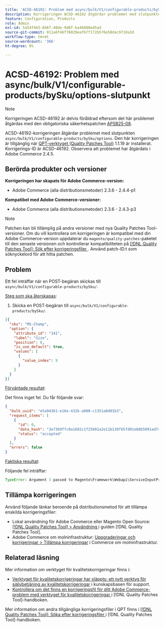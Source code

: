 ```yaml
---
title: 'ACSD-46192: Problem med async/bulk/V1/configurable-products/bySku/options-slutpunkt'
description: Korrigeringen ACSD-46192 åtgärdar problemet med slutpunkten async/bulk/V1/configurable-products/bySku/options. Den här korrigeringen är tillgänglig när [QPT-verktyget (Quality Patches Tool)](https://experienceleague.adobe.com/sv/docs/commerce-operations/tools/quality-patches-tool/quality-patches-tool-to-self-serve-quality-patches) 1.1.19 är installerat. Korrigerings-ID är ACSD-46192. Observera att problemet har åtgärdats i Adobe Commerce 2.4.5.
feature: Configuration, Products
role: Admin
exl-id: 5a54f4b5-8467-40de-9d8f-ba46880ed5ad
source-git-commit: 011a6f46f76029eaf67f172b576e58dac9710a3d
workflow-type: tm+mt
source-wordcount: '366'
ht-degree: 0%

---
```


# ACSD-46192: Problem med async/bulk/V1/configurable-products/bySku/options-slutpunkt

>[!NOTE]
>
>Korrigeringen ACSD-46192 är delvis föråldrad eftersom det här problemet åtgärdas med den obligatoriska säkerhetspatchen [APSB25-08](https://experienceleague.adobe.com/sv/docs/commerce-knowledge-base/kb/troubleshooting/known-issues-patches-attached/security-update-available-for-adobe-commerce-apsb25-08).

ACSD-46192-korrigeringen åtgärdar problemet med slutpunkten `async/bulk/V1/configurable-products/bySku/options`. Den här korrigeringen är tillgänglig när [QPT-verktyget (Quality Patches Tool)](https://experienceleague.adobe.com/sv/docs/commerce-operations/tools/quality-patches-tool/quality-patches-tool-to-self-serve-quality-patches) 1.1.19 är installerat. Korrigerings-ID är ACSD-46192. Observera att problemet har åtgärdats i Adobe Commerce 2.4.5.

## Berörda produkter och versioner

**Korrigeringen har skapats för Adobe Commerce-version:**

* Adobe Commerce (alla distributionsmetoder) 2.3.6 - 2.4.4-p1

**Kompatibel med Adobe Commerce-versioner:**

* Adobe Commerce (alla distributionsmetoder) 2.3.6 - 2.4.3-p3

>[!NOTE]
>
>Patchen kan bli tillämplig på andra versioner med nya Quality Patches Tool-versioner. Om du vill kontrollera om korrigeringen är kompatibel med din Adobe Commerce-version uppdaterar du `magento/quality-patches`-paketet till den senaste versionen och kontrollerar kompatibiliteten på [[!DNL Quality Patches Tool]: Sök efter korrigeringsfiler ](https://experienceleague.adobe.com/sv/docs/commerce-operations/tools/quality-patches-tool/quality-patches-tool-to-self-serve-quality-patches). Använd patch-ID:t som söknyckelord för att hitta patchen.

## Problem

Ett fel inträffar när en POST-begäran skickas till `async/bulk/V1/configurable-products/bySku/`.

<u>Steg som ska återskapas</u>:

1. Skicka en POST-begäran till `async/bulk/V1/configurable-products/bySku/`.

```JSON
[{
  "sku": "MS-Champ",
  "option": {
    "attribute_id": "141",
    "label": "Size",
    "position": 0,
    "is_use_default": true,
    "values": [
      {
        "value_index": 9
      }
    ]
  }
}]
```

<u>Förväntade resultat</u>:

Det finns inget fel. Du får följande svar:

```JSON
{
  "bulk_uuid": "e5a94361-e16e-432b-a000-c1351a0d01b3",
  "request_items": [
    {
      "id": 0,
      "data_hash": "3e7369ffc0a1602c1f25601a2e11b130f65fd01e68b5091ad746d0cac5b7f35d",
      "status": "accepted"
    }
  ],
  "errors": false
}
```

<u>Faktiska resultat</u>:

Följande fel inträffar:

```PHP
TypeError: Argument 3 passed to Magento\Framework\Webapi\ServiceInputProcessor::process() must be of the type array, string given, called in /var/www/html/vendor/magento/module-webapi-async/Controller/Rest/Asynchronous/InputParamsResolver.php on line 154 and defined in /var/www/html/vendor/magento/framework/Webapi/ServiceInputProcessor.php:172
```

## Tillämpa korrigeringen

Använd följande länkar beroende på distributionsmetod för att tillämpa enskilda korrigeringsfiler:

* Lokal användning för Adobe Commerce eller Magento Open Source: [[!DNL Quality Patches Tool] > Användning ](/help/tools/quality-patches-tool/usage.md) i guiden [!DNL Quality Patches Tool].
* Adobe Commerce om molninfrastruktur: [Uppgraderingar och korrigeringar > Tillämpa korrigeringar](https://experienceleague.adobe.com/docs/commerce-cloud-service/user-guide/develop/upgrade/apply-patches.html?lang=sv-SE) i Commerce om molninfrastruktur.

## Relaterad läsning

Mer information om verktyget för kvalitetskorrigeringar finns i:

* [Verktyget för kvalitetskorrigeringar har släppts: ett nytt verktyg för självbetjäning av kvalitetskorrigeringar](https://experienceleague.adobe.com/sv/docs/commerce-operations/tools/quality-patches-tool/quality-patches-tool-to-self-serve-quality-patches) i kunskapsbasen för support.
* [Kontrollera om det finns en korrigeringsfil för ditt Adobe Commerce-problem med verktyget för kvalitetskorrigeringar ](/help/tools/quality-patches-tool/patches-available-in-qpt/check-patch-for-magento-issue-with-magento-quality-patches.md) i [!DNL Quality Patches Tool]-handboken.

Mer information om andra tillgängliga korrigeringsfiler i QPT finns i [[!DNL Quality Patches Tool]: Söka efter korrigeringsfiler ](https://experienceleague.adobe.com/tools/commerce-quality-patches/index.html?lang=sv-SE) i [!DNL Quality Patches Tool]-handboken.
